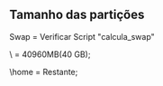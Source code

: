 Tamanho das partições
---------------------
Swap    =       Verificar Script "calcula_swap"

\	=	40960MB(40 GB);

\home	=	Restante;

